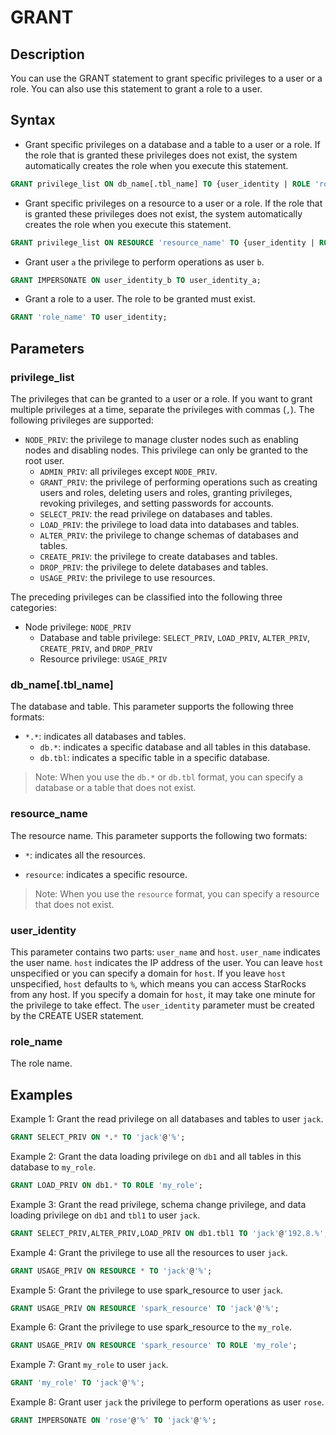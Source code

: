 # GRANT

## Description

You can use the GRANT statement to grant specific privileges to a user or a role. You can also use this statement to grant a role to a user.

## Syntax

- Grant specific privileges on a database and a table to a user or a role. If the role that is granted these privileges does not exist, the system automatically creates the role when you execute this statement.

```SQL
GRANT privilege_list ON db_name[.tbl_name] TO {user_identity | ROLE 'role_name'}；
```

- Grant specific privileges on a resource to a user or a role. If the role that is granted these privileges does not exist, the system automatically creates the role when you execute this statement.

```SQL
GRANT privilege_list ON RESOURCE 'resource_name' TO {user_identity | ROLE 'role_name'};
```

- Grant user `a` the privilege to perform operations as user `b`.

```SQL
GRANT IMPERSONATE ON user_identity_b TO user_identity_a;
```

- Grant a role to a user. The role to be granted must exist.

```SQL
GRANT 'role_name' TO user_identity;
```

## Parameters

### privilege_list

The privileges that can be granted to a user or a role. If you want to grant multiple privileges at a time, separate the privileges with commas (`,`). The following privileges are supported:

- `NODE_PRIV`: the privilege to manage cluster nodes such as enabling nodes and disabling nodes. This privilege can only be granted to the root user.
  - `ADMIN_PRIV`: all privileges except `NODE_PRIV`.
  - `GRANT_PRIV`: the privilege of performing operations such as creating users and roles, deleting users and roles, granting privileges, revoking privileges, and setting passwords for accounts.
  - `SELECT_PRIV`: the read privilege on databases and tables.
  - `LOAD_PRIV`: the privilege to load data into databases and tables.
  - `ALTER_PRIV`: the privilege to change schemas of databases and tables.
  - `CREATE_PRIV`: the privilege to create databases and tables.
  - `DROP_PRIV`: the privilege to delete databases and tables.
  - `USAGE_PRIV`: the privilege to use resources.

The preceding privileges can be classified into the following three categories:

- Node privilege: `NODE_PRIV`
  - Database and table privilege: `SELECT_PRIV`, `LOAD_PRIV`, `ALTER_PRIV`, `CREATE_PRIV`, and `DROP_PRIV`
  - Resource privilege: `USAGE_PRIV`

### db_name[.tbl_name]

The database and table. This parameter supports the following three formats:

- `*.*`: indicates all databases and tables.
  - `db.*`: indicates a specific database and all tables in this database.
  - `db.tbl`: indicates a specific table in a specific database.

> Note: When you use the `db.*` or `db.tbl` format, you can specify a database or a table that does not exist.

### resource_name

 The resource name. This parameter supports the following two formats:

- `*`: indicates all the resources.

- `resource`: indicates a specific resource.

> Note: When you use the `resource` format, you can specify a resource that does not exist.

### user_identity

This parameter contains two parts: `user_name` and `host`. `user_name` indicates the user name. `host` indicates the IP address of the user. You can leave `host` unspecified or you can specify a domain for `host`. If you leave `host` unspecified, `host` defaults to `%`, which means you can access StarRocks from any host. If you specify a domain for `host`, it may take one minute for the privilege to take effect. The `user_identity` parameter must be created by the CREATE USER statement.

### role_name

The role name.

## Examples

Example 1: Grant the read privilege on all databases and tables to user `jack`.

```SQL
GRANT SELECT_PRIV ON *.* TO 'jack'@'%';
```

Example 2: Grant the data loading privilege on `db1` and all tables in this database to `my_role`.

```SQL
GRANT LOAD_PRIV ON db1.* TO ROLE 'my_role';
```

Example 3: Grant the read privilege, schema change privilege, and data loading privilege on `db1` and `tbl1` to user `jack`.

```SQL
GRANT SELECT_PRIV,ALTER_PRIV,LOAD_PRIV ON db1.tbl1 TO 'jack'@'192.8.%';
```

Example 4: Grant the privilege to use all the resources to user `jack`.

```SQL
GRANT USAGE_PRIV ON RESOURCE * TO 'jack'@'%';
```

Example 5: Grant the privilege to use spark_resource to user `jack`.

```SQL
GRANT USAGE_PRIV ON RESOURCE 'spark_resource' TO 'jack'@'%';
```

Example 6: Grant the privilege to use spark_resource to the `my_role`.

```SQL
GRANT USAGE_PRIV ON RESOURCE 'spark_resource' TO ROLE 'my_role';
```

Example 7: Grant `my_role` to user `jack`.

```SQL
GRANT 'my_role' TO 'jack'@'%';
```

Example 8: Grant user `jack` the privilege to perform operations as user `rose`.

```SQL
GRANT IMPERSONATE ON 'rose'@'%' TO 'jack'@'%';
```
